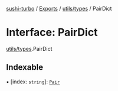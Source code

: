 [sushi-turbo](../README.md) / [Exports](../modules.md) / [utils/types](../modules/utils_types.md) / PairDict

# Interface: PairDict

[utils/types](../modules/utils_types.md).PairDict

## Indexable

▪ [index: `string`]: [`Pair`](utils_types.Pair.md)
